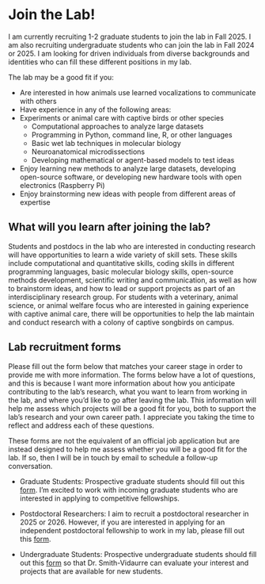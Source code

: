 # Join the Lab!

I am currently recruiting 1-2 graduate students to join the lab in Fall 2025. I am also recruiting undergraduate students who can join the lab in Fall 2024 or 2025. I am looking for driven individuals from diverse backgrounds and identities who can fill these different positions in my lab.

The lab may be a good fit if you:

- Are interested in how animals use learned vocalizations to communicate with others
- Have experience in any of the following areas:
- Experiments or animal care with captive birds or other species
  - Computational approaches to analyze large datasets
  - Programming in Python, command line, R, or other languages
  - Basic wet lab techniques in molecular biology
  - Neuroanatomical microdissections
  - Developing mathematical or agent-based models to test ideas
- Enjoy learning new methods to analyze large datasets, developing open-source software, or developing new hardware tools with open electronics (Raspberry Pi)
- Enjoy brainstorming new ideas with people from different areas of expertise

## What will you learn after joining the lab?

Students and postdocs in the lab who are interested in conducting research will have opportunities to learn a wide variety of skill sets. These skills include computational and quantitative skills, coding skills in different programming languages, basic molecular biology skills, open-source methods development, scientific writing and communication, as well as how to brainstorm ideas, and how to lead or support projects as part of an interdisciplinary research group. For students with a veterinary, animal science, or animal welfare focus who are interested in gaining experience with captive animal care, there will be opportunities to help the lab maintain and conduct research with a colony of captive songbirds on campus.

## Lab recruitment forms

Please fill out the form below that matches your career stage in order to provide me with more information. The forms below have a lot of questions, and this is because I want more information about how you anticipate contributing to the lab’s research, what you want to learn from working in the lab, and where you’d like to go after leaving the lab. This information will help me assess which projects will be a good fit for you, both to support the lab’s research and your own career path. I appreciate you taking the time to reflect and address each of these questions.

These forms are not the equivalent of an official job application but are instead designed to help me assess whether you will be a good fit for the lab. If so, then I will be in touch by email to schedule a follow-up conversation.

- Graduate Students: Prospective graduate students should fill out this [form](https://docs.google.com/forms/d/e/1FAIpQLScmgjFPe7GDSIPEpwFFuOgPnFHcyeJmLi1B3qTgQe1ZI_-CEg/viewform?usp=sf_link). I’m excited to work with incoming graduate students who are interested in applying to competitive fellowships.
 
- Postdoctoral Researchers: I aim to recruit a postdoctoral researcher in 2025 or 2026. However, if you are interested in applying for an independent postdoctoral fellowship to work in my lab, please fill out this [form](https://docs.google.com/forms/d/e/1FAIpQLSdgjG2ddw_2uj-cRzWo-k1hnV1xx8i_A-EZYY9RAmT7Cibwkw/viewform?usp=sf_link).

- Undergraduate Students: Prospective undergraduate students should fill out this [form](https://docs.google.com/forms/d/e/1FAIpQLSelA-QDQE3f5-b8pZqnydE78nUmxblld3r6TchTpP7EkxufYw/viewform?usp=sf_link) so that Dr. Smith-Vidaurre can evaluate your interest and projects that are available for new students.
